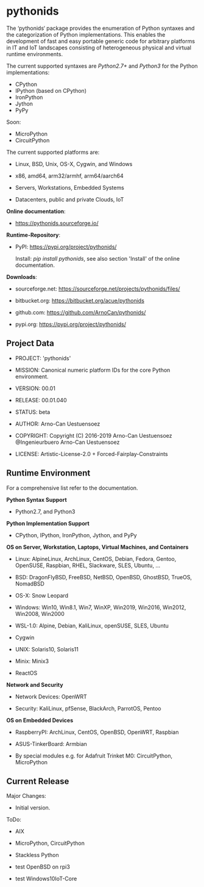 pythonids
=========

The ‘pythonids‘ package provides the enumeration of Python syntaxes and the
categorization of Python implementations.
This enables the development of fast and easy portable generic code for arbitrary platforms in IT and IoT landscapes 
consisting of heterogeneous physical and virtual runtime environments.

The current supported syntaxes are *Python2.7+* and *Python3* for the Python implementations:

* CPython
* IPython (based on CPython)
* IronPython
* Jython
* PyPy

Soon:

* MicroPython
* CircuitPython

The current supported platforms are:

* Linux, BSD, Unix, OS-X, Cygwin, and Windows

* x86, amd64, arm32/armhf, arm64/aarch64

* Servers, Workstations, Embedded Systems

* Datacenters, public and private Clouds, IoT 

**Online documentation**:

* https://pythonids.sourceforge.io/


**Runtime-Repository**:

* PyPI: https://pypi.org/project/pythonids/

  Install: *pip install pythonids*, see also section 'Install' of the online documentation.


**Downloads**:

* sourceforge.net: https://sourceforge.net/projects/pythonids/files/

* bitbucket.org: https://bitbucket.org/acue/pythonids

* github.com: https://github.com/ArnoCan/pythonids/

* pypi.org: https://pypi.org/project/pythonids/


Project Data
------------

* PROJECT: 'pythonids'

* MISSION: Canonical numeric platform IDs for the core Python environment.

* VERSION: 00.01

* RELEASE: 00.01.040

* STATUS: beta

* AUTHOR: Arno-Can Uestuensoez

* COPYRIGHT: Copyright (C) 2016-2019 Arno-Can Uestuensoez @Ingenieurbuero Arno-Can Uestuensoez

* LICENSE: Artistic-License-2.0 + Forced-Fairplay-Constraints

Runtime Environment
-------------------
For a comprehensive list refer to the documentation.

**Python Syntax Support**

*  Python2.7, and Python3

**Python Implementation Support**

*  CPython, IPython, IronPython, Jython, and PyPy

**OS on Server, Workstation, Laptops, Virtual Machines, and Containers**

* Linux: AlpineLinux, ArchLinux, CentOS, Debian, Fedora, Gentoo, OpenSUSE, Raspbian, RHEL, Slackware, SLES, Ubuntu, ...  

* BSD: DragonFlyBSD, FreeBSD, NetBSD, OpenBSD, GhostBSD, TrueOS, NomadBSD

* OS-X: Snow Leopard

* Windows: Win10, Win8.1, Win7, WinXP, Win2019, Win2016, Win2012, Win2008, Win2000

* WSL-1.0: Alpine, Debian, KaliLinux, openSUSE, SLES, Ubuntu

* Cygwin

* UNIX: Solaris10, Solaris11

* Minix: Minix3

* ReactOS

**Network and Security**

* Network Devices: OpenWRT

* Security: KaliLinux, pfSense, BlackArch, ParrotOS, Pentoo

**OS on Embedded Devices**

* RaspberryPI: ArchLinux, CentOS, OpenBSD, OpenWRT, Raspbian

* ASUS-TinkerBoard: Armbian

* By special modules e.g. for Adafruit Trinket M0: CircuitPython, MicroPython

Current Release
---------------

Major Changes:

* Initial version.

ToDo:

* AIX

* MicroPython, CircuitPython

* Stackless Python

* test OpenBSD on rpi3

* test Windows10IoT-Core

